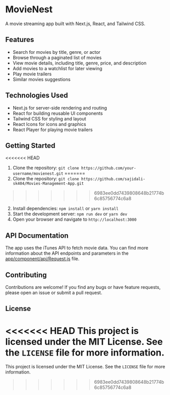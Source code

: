 # MovieNest

A movie streaming app built with Next.js, React, and Tailwind CSS.

## Features

* Search for movies by title, genre, or actor
* Browse through a paginated list of movies
* View movie details, including title, genre, price, and description
* Add movies to a watchlist for later viewing
* Play movie trailers
* Similar movies suggestions

## Technologies Used

* Next.js for server-side rendering and routing
* React for building reusable UI components
* Tailwind CSS for styling and layout
* React Icons for icons and graphics
* React Player for playing movie trailers

## Getting Started

<<<<<<< HEAD
1. Clone the repository: `git clone https://github.com/your-username/movienest.git`
=======
1. Clone the repository: `git clone https://github.com/sajidali-sk404/Movies-Management-App.git`
>>>>>>> 6983ee0dd7439808648b21774b6c85756774c6a8
2. Install dependencies: `npm install` or `yarn install`
3. Start the development server: `npm run dev` or `yarn dev`
4. Open your browser and navigate to `http://localhost:3000`

## API Documentation

The app uses the iTunes API to fetch movie data. You can find more information about the API endpoints and parameters in the [app/component/api/Request.js](cci:7://file:///d:/new%20programes/react/movienest/app/component/api/Request.js:0:0-0:0) file.

## Contributing

Contributions are welcome! If you find any bugs or have feature requests, please open an issue or submit a pull request.

## License

<<<<<<< HEAD
This project is licensed under the MIT License. See the `LICENSE` file for more information.
=======
This project is licensed under the MIT License. See the `LICENSE` file for more information.
>>>>>>> 6983ee0dd7439808648b21774b6c85756774c6a8
